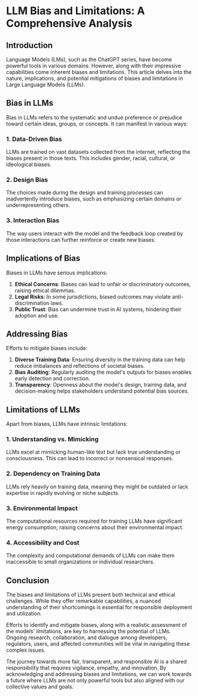 # LLM Bias and Limitations: A Comprehensive Analysis

## Introduction

Language Models (LMs), such as the ChatGPT series, have become powerful tools in various domains. However, along with their impressive capabilities come inherent biases and limitations. This article delves into the nature, implications, and potential mitigations of biases and limitations in Large Language Models (LLMs).

## Bias in LLMs

Bias in LLMs refers to the systematic and undue preference or prejudice toward certain ideas, groups, or concepts. It can manifest in various ways:

### 1. **Data-Driven Bias**
LLMs are trained on vast datasets collected from the internet, reflecting the biases present in those texts. This includes gender, racial, cultural, or ideological biases.

### 2. **Design Bias**
The choices made during the design and training processes can inadvertently introduce biases, such as emphasizing certain domains or underrepresenting others.

### 3. **Interaction Bias**
The way users interact with the model and the feedback loop created by those interactions can further reinforce or create new biases.

## Implications of Bias

Biases in LLMs have serious implications:

1. **Ethical Concerns**: Biases can lead to unfair or discriminatory outcomes, raising ethical dilemmas.
2. **Legal Risks**: In some jurisdictions, biased outcomes may violate anti-discrimination laws.
3. **Public Trust**: Bias can undermine trust in AI systems, hindering their adoption and use.

## Addressing Bias

Efforts to mitigate biases include:

1. **Diverse Training Data**: Ensuring diversity in the training data can help reduce imbalances and reflections of societal biases.
2. **Bias Auditing**: Regularly auditing the model's outputs for biases enables early detection and correction.
3. **Transparency**: Openness about the model's design, training data, and decision-making helps stakeholders understand potential bias sources.

## Limitations of LLMs

Apart from biases, LLMs have intrinsic limitations:

### 1. **Understanding vs. Mimicking**
LLMs excel at mimicking human-like text but lack true understanding or consciousness. This can lead to incorrect or nonsensical responses.

### 2. **Dependency on Training Data**
LLMs rely heavily on training data, meaning they might be outdated or lack expertise in rapidly evolving or niche subjects.

### 3. **Environmental Impact**
The computational resources required for training LLMs have significant energy consumption, raising concerns about their environmental impact.

### 4. **Accessibility and Cost**
The complexity and computational demands of LLMs can make them inaccessible to small organizations or individual researchers.

## Conclusion

The biases and limitations of LLMs present both technical and ethical challenges. While they offer remarkable capabilities, a nuanced understanding of their shortcomings is essential for responsible deployment and utilization.

Efforts to identify and mitigate biases, along with a realistic assessment of the models' limitations, are key to harnessing the potential of LLMs. Ongoing research, collaboration, and dialogue among developers, regulators, users, and affected communities will be vital in navigating these complex issues.

The journey towards more fair, transparent, and responsible AI is a shared responsibility that requires vigilance, empathy, and innovation. By acknowledging and addressing biases and limitations, we can work towards a future where LLMs are not only powerful tools but also aligned with our collective values and goals.
